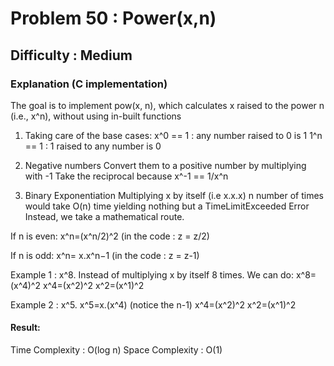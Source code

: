 # Problem 50 : Power(x,n)
## Difficulty : Medium
### Explanation (C implementation)

The goal is to implement pow(x, n), which calculates x raised to the power n (i.e., x^n), without using in-built functions

1. Taking care of the base cases:
x^0 == 1 : any number raised to 0 is 1
1^n == 1 : 1 raised to any number is 0

2. Negative numbers
Convert them to a positive number by multiplying with -1
Take the reciprocal because x^-1 == 1/x^n

3. Binary Exponentiation
Multiplying x by itself (i.e x.x.x) n number of times would take O(n) time yielding nothing but a TimeLimitExceeded Error
Instead, we take a mathematical route.

If n is even: x^n=(x^n/2)^2 (in the code : z = z/2)

If n is odd: x^n= x.x^n−1 (in the code : z = z-1)

Example 1 : x^8. Instead of multiplying x by itself 8 times. We can do:
x^8=(x^4)^2
x^4=(x^2)^2
x^2=(x^1)^2

Example 2 : x^5.
x^5=x.(x^4) (notice the n-1)
x^4=(x^2)^2
x^2=(x^1)^2

#### Result:
Time Complexity : O(log n)
Space Complexity : O(1)
